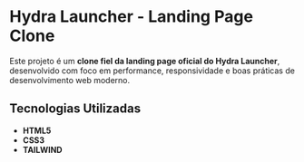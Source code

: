 # Hydra Launcher - Landing Page Clone

Este projeto é um **clone fiel da landing page oficial do Hydra Launcher**, desenvolvido com foco em performance, responsividade e boas práticas de desenvolvimento web moderno.

## Tecnologias Utilizadas

- **HTML5**
- **CSS3**
- **TAILWIND**
